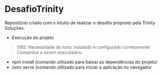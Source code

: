 # DesafioTrinity

Repositório criado com o intuito de realizar o desafio proposto pela Trinity Soluções. 

- Execução do projeto
> OBS: Necessidade do Ionic instalado e configurado corretamente
> Comandos a serem executados:
* npm install (comando utilizado para baixar as dependências do projeto)
* ionic serve (comando utilizado para iniciar a aplicação no navegador
